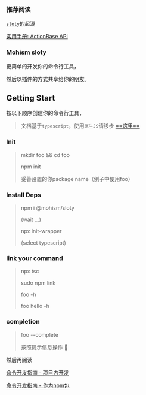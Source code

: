 ### 推荐阅读

  [`sloty`的起源](./doc/about.md)

  [实用手册: ActionBase API](./doc/action-apis.md)

  
### Mohism sloty  

更简单的开发你的命令行工具，

然后以插件的方式共享给你的朋友。



## Getting Start

按以下顺序创建你的命令行工具，

> 文档基于`typescript`，使用`原生JS`请移步 [==这里==](./README-js.md)

### Init

> mkdir foo && cd foo
> 
> npm init 
> 
> 妥善设置的你package name（例子中使用foo）

### Install Deps
>
> npm i @mohism/sloty
> 
> (wait ...)
> 
> npx init-wrapper
>
> (select typescript)


### link your command

> npx tsc 
>
> sudo npm link
> 
> foo -h
> 
> foo hello -h

### completion

> foo --complete
>
> 按照提示信息操作 👀


然后再阅读 

[命令开发指南 - 项目内开发](./doc/ts/DEV_GUIDE_1.md)

[命令开发指南 - 作为npm包](./doc/ts/DEV_GUIDE_2.md)
